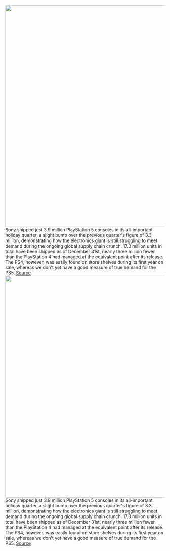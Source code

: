 <img src='https://cdn.vox-cdn.com/thumbor/ljbQnAoG79mYZh35MGd70mHGAmU=/0x0:2040x1360/1200x800/filters:focal(857x517:1183x843)/cdn.vox-cdn.com/uploads/chorus_image/image/70461188/vpavic_4278_20201030_0206.0.jpg' width='700px' /><br/>
Sony shipped just 3.9 million PlayStation 5 consoles in its all-important holiday quarter, a slight bump over the previous quarter's figure of 3.3 million, demonstrating how the electronics giant is still struggling to meet demand during the ongoing global supply chain crunch. 17.3 million units in total have been shipped as of December 31st, nearly three million fewer than the PlayStation 4 had managed at the equivalent point after its release. The PS4, however, was easily found on store shelves during its first year on sale, whereas we don't yet have a good measure of true demand for the PS5.
<a href='https://www.theverge.com/2022/2/2/22913870/sony-earnings-q3-2021-ps5-sales-vs-ps4'> Source <a/><img src='https://cdn.vox-cdn.com/thumbor/ljbQnAoG79mYZh35MGd70mHGAmU=/0x0:2040x1360/1200x800/filters:focal(857x517:1183x843)/cdn.vox-cdn.com/uploads/chorus_image/image/70461188/vpavic_4278_20201030_0206.0.jpg' width='700px' /><br/>
Sony shipped just 3.9 million PlayStation 5 consoles in its all-important holiday quarter, a slight bump over the previous quarter's figure of 3.3 million, demonstrating how the electronics giant is still struggling to meet demand during the ongoing global supply chain crunch. 17.3 million units in total have been shipped as of December 31st, nearly three million fewer than the PlayStation 4 had managed at the equivalent point after its release. The PS4, however, was easily found on store shelves during its first year on sale, whereas we don't yet have a good measure of true demand for the PS5.
<a href='https://www.theverge.com/2022/2/2/22913870/sony-earnings-q3-2021-ps5-sales-vs-ps4'> Source <a/>